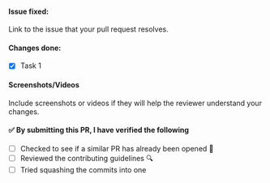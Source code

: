 #### Issue fixed:

Link to the issue that your pull request resolves.

#### Changes done:
- [x] Task 1

#### Screenshots/Videos

Include screenshots or videos if they will help the reviewer understand your changes.

#### ✅️ By submitting this PR, I have verified the following

- [ ] Checked to see if a similar PR has already been opened 🤔️
- [ ] Reviewed the contributing guidelines 🔍️
- [ ] Tried squashing the commits into one
